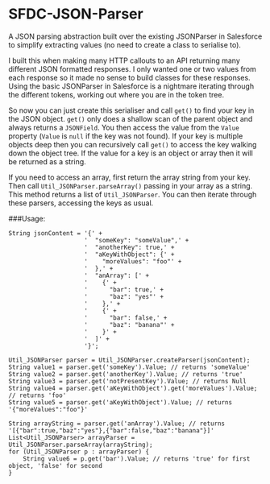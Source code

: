 # SFDC-JSON-Parser
A JSON parsing abstraction built over the existing JSONParser in Salesforce to simplify extracting values (no need to create a class to serialise to).

I built this when making many HTTP callouts to an API returning many different JSON formatted responses. I only wanted one or two values from each response so it made no sense to build classes for these responses. Using the basic JSONParser in Salesforce is a nightmare iterating through the different tokens, working out where you are in the token tree.

So now you can just create this serialiser and call `get()` to find your key in the JSON object. `get()` only does a shallow scan of the parent object and always returns a `JSONField`. You then access the value from the `Value` property (`Value` is `null` if the key was not found). If your key is multiple objects deep then you can recursively call `get()` to access the key walking down the object tree. If the value for a key is an object or array then it will be returned as a string.

If you need to access an array, first return the array string from your key. Then call `Util_JSONParser.parseArray()` passing in your array as a string. This method returns a list of `Util_JSONParser`. You can then iterate through these parsers, accessing the keys as usual.

###Usage:
```
String jsonContent = '{' +
					 '  "someKey": "someValue",' +
					 '  "anotherKey": true,' +
					 '  "aKeyWithObject": {' +
					 '    "moreValues": "foo"' +
					 '  },' +
					 '  "anArray": [' +
					 '    {' +
					 '      "bar": true,' +
					 '      "baz": "yes"' +
					 '    },' +
					 '    {' +
					 '      "bar": false,' +
					 '      "baz": "banana"' +
					 '    }' +
					 '  ]' +
					 '}';
					 
Util_JSONParser parser = Util_JSONParser.createParser(jsonContent);
String value1 = parser.get('someKey').Value; // returns 'someValue'
String value2 = parser.get('anotherKey').Value; // returns 'true'
String value3 = parser.get('notPresentKey').Value; // returns Null
String value4 = parser.get('aKeyWithObject').get('moreValues').Value; // returns 'foo'
String value5 = parser.get('aKeyWithObject').Value; // returns '{"moreValues":"foo"}'

String arrayString = parser.get('anArray').Value; // returns '[{"bar":true,"baz":"yes"},{"bar":false,"baz":"banana"}]'
List<Util_JSONParser> arrayParser = Util_JSONParser.parseArray(arrayString);
for (Util_JSONParser p : arrayParser) {
	String value6 = p.get('bar').Value; // returns 'true' for first object, 'false' for second
}
```

